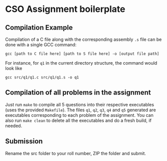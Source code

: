 # CSO Assignment boilerplate

## Compilation Example

Compilation of a C file along with the corresponding assembly `.s` file can be done with a single GCC command:

`gcc [path to C file here] [path to S file here] -o [output file path]`

For instance, for `q1` in the current directory structure, the command would look like

`gcc src/q1/q1.c src/q1/q1.s -o q1`

## Compilation of all problems in the assignment

Just run `make` to compile all 5 questions into their respective executables (uses the provided `Makefile`).
The files `q1`, `q2`, `q3`, `q4` and `q5` generated are executables corresponding to each problem of the assignment.
You can also run `make clean` to delete all the executables and do a fresh build, if needed.

## Submission

Rename the src folder to your roll number, ZIP the folder and submit.
